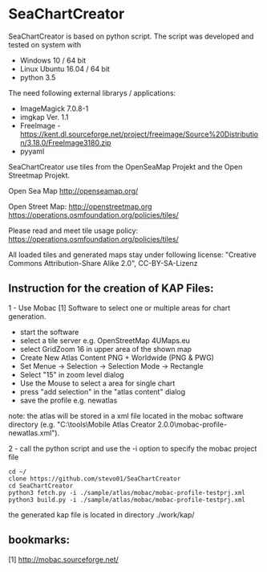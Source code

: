 # SeaChartCreator

SeaChartCreator is based on python script. The script was developed and tested on system with
- Windows 10 / 64 bit
- Linux Ubuntu 16.04 / 64 bit 
- python 3.5

The need following external librarys / applications:
- ImageMagick 7.0.8-1
- imgkap Ver. 1.1
- FreeImage - https://kent.dl.sourceforge.net/project/freeimage/Source%20Distribution/3.18.0/FreeImage3180.zip
- pyyaml

SeaChartCreator use tiles from the OpenSeaMap Projekt and the Open Streetmap Projekt.

Open Sea Map
     http://openseamap.org/

Open Street Map:
     http://openstreetmap.org
     https://operations.osmfoundation.org/policies/tiles/

Please read and meet tile usage policy: 
     https://operations.osmfoundation.org/policies/tiles/

All loaded tiles and generated maps stay under following license:
"Creative Commons Attribution-Share Alike 2.0", CC-BY-SA-Lizenz

## Instruction for the creation of KAP Files:
1 - Use Mobac [1] Software to select one or multiple areas for chart generation.
* start the software
* select a tile server e.g. OpenStreetMap 4UMaps.eu
* select GridZoom 16 in upper area of the shown map
* Create New Atlas Content PNG + Worldwide (PNG & PWG)
* Set Menue -> Selection -> Selection Mode -> Rectangle
* Select "15" in zoom level dialog
* Use the Mouse to select a area for single chart
* press "add selection" in the "atlas content" dialog
* save the profile e.g. newatlas 
   
note: the atlas will be stored in a xml file located in the mobac software directory (e.g. "C:\tools\Mobile Atlas Creator 2.0.0\mobac-profile-newatlas.xml"). 
    
2 - call the python script and use the -i option to specify the mobac project file
```
cd ~/
clone https://github.com/stevo01/SeaChartCreator
cd SeaChartCreator
python3 fetch.py -i ./sample/atlas/mobac/mobac-profile-testprj.xml 
python3 build.py -i ./sample/atlas/mobac/mobac-profile-testprj.xml 
```
the generated kap file is located in directory ./work/kap/

## bookmarks:
[1] http://mobac.sourceforge.net/

